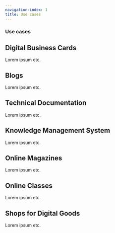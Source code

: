 ```yaml
---
navigation-index: 1
title: Use cases
---
```

### Use cases

## Digital Business Cards

Lorem ipsum etc.

## Blogs

Lorem ipsum etc.

## Technical Documentation

Lorem ipsum etc.

## Knowledge Management System

Lorem ipsum etc.

## Online Magazines

Lorem ipsum etc.

## Online Classes

Lorem ipsum etc.

## Shops for Digital Goods

Lorem ipsum etc.
